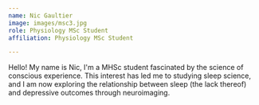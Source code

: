 ```yaml
---
name: Nic Gaultier
image: images/msc3.jpg
role: Physiology MSc Student
affiliation: Physiology MSc Student

---
```

Hello! My name is Nic, I'm a MHSc student fascinated by the science of conscious experience. This interest has led me to studying sleep science, and I am now exploring the relationship between sleep (the lack thereof) and depressive outcomes through neuroimaging.
